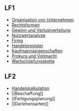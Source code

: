 ## LF1
- [Organisation von Unternehmen](Organisation%20von%20Unternehmen.md)
- [Rechtsformen](Rechtsformen.md)
- [Gewinn und Verlustverteilung](Gewinn%20und%20Verlustverteilung.md)
- [Nutzwertanalyse](Nutzwertanalyse.md)
- [Firma](Firma.md)
- [Handelsregister](Handelsregister.md)
- [Kaufmannseigenschaften](Kaufmannseigenscahften.md)
- [Prokura und Vollmacht](Prokura%20und%20Vollmacht.md)
- [Wertschöpfungskette](Wertsschöpfungskette.md)

## LF2
- [Handelskalkulation](Handelskalkulation.md)
- [[Beschaffung]]
- [[Fertigungsplanung]]
- [[Darlehensarten]]
